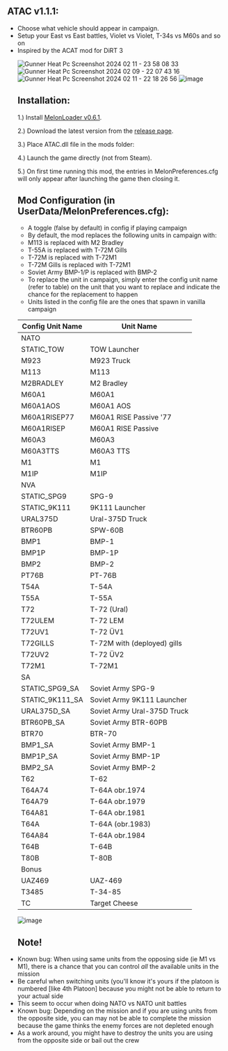 ## ATAC v1.1.1:
<p>
	<ul>
	<li>Choose what vehicle should appear in campaign.</li>
	<li>Setup your East vs East battles, Violet vs Violet, T-34s vs M60s and so on</li>
	<li>Inspired by the ACAT mod for DiRT 3</i>
</p>

![Gunner Heat Pc Screenshot 2024 02 11 - 23 58 08 33](https://github.com/Cyances/Any-Tank-Any-Campaign/assets/154455050/8eb386a3-0a09-4f7f-a6e3-5ba45f1f829b)
![Gunner Heat Pc Screenshot 2024 02 09 - 22 07 43 16](https://github.com/Cyances/Any-Tank-Any-Campaign/assets/154455050/2d6fb03b-cb73-4bb5-9dc6-da36ef40f38d)
![Gunner Heat Pc Screenshot 2024 02 11 - 22 18 26 56](https://github.com/Cyances/Any-Tank-Any-Campaign/assets/154455050/31e252af-d3d3-4dd2-9c13-a68a18957ac6)
![image](https://github.com/Cyances/Any-Tank-Any-Campaign/assets/154455050/ef0f0674-3e27-4599-97ca-0be655e5327f)
		
## Installation:
1.) Install [MelonLoader v0.6.1](https://github.com/LavaGang/MelonLoader/).

2.) Download the latest version from the [release page](https://github.com/Cyances/Any-Tank-Any-Campaign/releases).

3.) Place ATAC.dll file in the mods folder:

4.) Launch the game directly (not from Steam).
   
5.) On first time running this mod, the entries in MelonPreferences.cfg will only appear after launching the game then closing it.

## Mod Configuration (in UserData/MelonPreferences.cfg):
<p>
	<ul> 
		<li>A toggle (false by default) in config if playing campaign</li>
		<li>By default, the mod replaces the following units in campaign with:</li>
		<li>M113 is replaced with M2 Bradley</li>
		<li>T-55A is replaced with T-72M Gills</li>
		<li>T-72M is replaced with T-72M1</li>
		<li>T-72M Gills is replaced with T-72M1</li>
		<li>Soviet Army BMP-1/P is replaced with BMP-2</li>
		<li>To replace the unit in campaign, simply enter the config unit name (refer to table) on the unit that you want to replace and indicate the chance for the replacement to happen</li>
		<li>Units listed in the config file are the ones that spawn in vanilla campaign</li>
	</ul>
</p>

| Config Unit Name  | Unit Name |
| ------------- | ------------- |
| NATO |  | 
| STATIC_TOW | TOW Launcher | 
| M923 | M923 Truck | 
| M113 | M113 | 
| M2BRADLEY | M2 Bradley | 
| M60A1 | M60A1 | 
| M60A1AOS | M60A1 AOS | 
| M60A1RISEP77 | M60A1 RISE Passive '77 | 
| M60A1RISEP | M60A1 RISE Passive | 
| M60A3 | M60A3 | 
| M60A3TTS | M60A3 TTS | 
| M1 | M1 | 
| M1IP | M1IP | 
| NVA |  | 
| STATIC_SPG9 | SPG-9 | 
| STATIC_9K111 | 9K111 Launcher | 
| URAL375D | Ural-375D Truck | 
| BTR60PB | SPW-60B | 
| BMP1 | BMP-1 | 
| BMP1P | BMP-1P | 
| BMP2 | BMP-2 | 
| PT76B | PT-76B | 
| T54A | T-54A | 
| T55A | T-55A | 
| T72 | T-72 (Ural) | 
| T72ULEM | T-72 LEM | 
| T72UV1 | T-72 ÜV1 | 
| T72GILLS | T-72M with (deployed) gills | 
| T72UV2 | T-72 ÜV2 |
| T72M1 | T-72M1 |  
| SA |  | 
| STATIC_SPG9_SA | Soviet Army SPG-9 |
| STATIC_9K111_SA | Soviet Army 9K111 Launcher | 
| URAL375D_SA | Soviet Army Ural-375D Truck | 
| BTR60PB_SA | Soviet Army BTR-60PB | 
| BTR70 | BTR-70 | 
| BMP1_SA | Soviet Army BMP-1 | 
| BMP1P_SA | Soviet Army BMP-1P | 
| BMP2_SA | Soviet Army BMP-2 | 
| T62 | T-62 | 
| T64A74 | T-64A obr.1974 | 
| T64A79 | T-64A obr.1979 | 
| T64A81 | T-64A obr.1981 | 
| T64A | T-64A (obr.1983) | 
| T64A84 | T-64A obr.1984 | 
| T64B | T-64B | 
| T80B | T-80B | 
| Bonus |  | 
| UAZ469 | UAZ-469 | 
| T3485 | T-34-85 | 
| TC | Target Cheese | 

![image](https://github.com/user-attachments/assets/d75f4d88-c7da-4e55-ae6f-8970fe6918ca)



## Note!
<p>
	<li>Known bug: When using same units from the opposing side (ie M1 vs M1), there is a chance that you can control <i>all</i> the available units in the mission</li>
	<li>Be careful when switching units (you'll know it's yours if the platoon is numbered [like 4th Platoon] because you might not be able to return to your actual side</li>
	<li>This seem to occur when doing NATO vs NATO unit battles</li>
	<li>Known bug: Depending on the mission and if you are using units from the opposite side, you can may not be able to complete the mission because the game thinks the enemy forces are not depleted enough</li>
	<li>As a work around, you might have to destroy the units you are using from the opposite side or bail out the crew</li>
</p>
